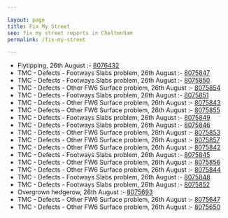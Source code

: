 ```yaml
---

layout: page
title: Fix My Street
seo: fix my street reports in Cheltenham
permalink: /fix-my-street

---
```


<!-- fix_marker starts -->

- Flytipping, 26th August :- [8076432](https://www.fixmystreet.com/report/8076432)
- TMC - Defects - Footways Slabs problem, 26th August :- [8075847](https://www.fixmystreet.com/report/8075847)
- TMC - Defects - Footways Slabs problem, 26th August :- [8075850](https://www.fixmystreet.com/report/8075850)
- TMC - Defects - Other FW6  Surface problem, 26th August :- [8075854](https://www.fixmystreet.com/report/8075854)
- TMC - Defects - Footways Slabs problem, 26th August :- [8075851](https://www.fixmystreet.com/report/8075851)
- TMC - Defects - Other FW6  Surface problem, 26th August :- [8075843](https://www.fixmystreet.com/report/8075843)
- TMC - Defects - Other FW6  Surface problem, 26th August :- [8075855](https://www.fixmystreet.com/report/8075855)
- TMC - Defects - Footways Slabs problem, 26th August :- [8075849](https://www.fixmystreet.com/report/8075849)
- TMC - Defects - Footways Slabs problem, 26th August :- [8075846](https://www.fixmystreet.com/report/8075846)
- TMC - Defects - Other FW6  Surface problem, 26th August :- [8075853](https://www.fixmystreet.com/report/8075853)
- TMC - Defects - Other FW6  Surface problem, 26th August :- [8075857](https://www.fixmystreet.com/report/8075857)
- TMC - Defects - Other FW6  Surface problem, 26th August :- [8075842](https://www.fixmystreet.com/report/8075842)
- TMC - Defects - Footways Slabs problem, 26th August :- [8075845](https://www.fixmystreet.com/report/8075845)
- TMC - Defects - Other FW6  Surface problem, 26th August :- [8075856](https://www.fixmystreet.com/report/8075856)
- TMC - Defects - Other FW6  Surface problem, 26th August :- [8075844](https://www.fixmystreet.com/report/8075844)
- TMC - Defects - Footways Slabs problem, 26th August :- [8075848](https://www.fixmystreet.com/report/8075848)
- TMC - Defects - Footways Slabs problem, 26th August :- [8075852](https://www.fixmystreet.com/report/8075852)
- Overgrown hedgerow, 26th August :- [8075693](https://www.fixmystreet.com/report/8075693)
- TMC - Defects - Other FW6  Surface problem, 26th August :- [8075647](https://www.fixmystreet.com/report/8075647)
- TMC - Defects - Other FW6  Surface problem, 26th August :- [8075650](https://www.fixmystreet.com/report/8075650)

<!-- fix_marker ends -->